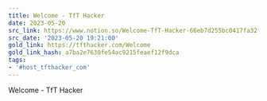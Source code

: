 ```yaml
---
title: Welcome - TfT Hacker
date: 2023-05-20
src_link: https://www.notion.so/Welcome-TfT-Hacker-66eb7d255bc0417fa32f8aff4fb2cf43
src_date: '2023-05-20 19:21:00'
gold_link: https://tfthacker.com/Welcome
gold_link_hash: a7ba2e7630fe54ac9215feaef12f9dca
tags:
- '#host_tfthacker_com'
---
```



Welcome - TfT Hacker